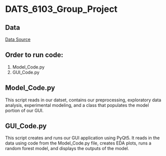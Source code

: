 # DATS_6103_Group_Project

## Data
[Data Source](https://github.com/fivethirtyeight/data/tree/master/non-voters)

## Order to run code:
1. Model_Code.py
2. GUI_Code.py

## Model_Code.py
This script reads in our datset, contains our preprocessing, exploratory data analysis, experimental modeling, and a class that populates the model portion of our GUI.

## GUI_Code.py
This script creates and runs our GUI application using PyQt5. It reads in the data using code from the Model_Code.py file, creates EDA plots, runs a random forest model, and displays the outputs of the model.
